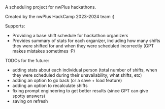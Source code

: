 A scheduling project for nwPlus hackathons.

Created by the nwPlus HackCamp 2023-2024 team :)

Supports:
- Providing a base shift schedule for hackathon organizers
- Provides summary of stats for each organizer, including how many shifts they were shifted for and when they were scheduled incorrectly (GPT makes mistakes sometimes :P)

TODOs for the future:
- adding stats about each individual person (total number of shifts, when they were scheduled during their unavailability, what shifts, etc)
- adding an option to go back (or a save + load feature)
- adding an option to recalculate shifts
- fixing prompt engineering to get better results (since GPT can give spotty answers)
- saving on refresh
